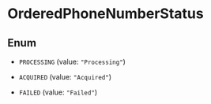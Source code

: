 

# OrderedPhoneNumberStatus

## Enum


* `PROCESSING` (value: `"Processing"`)

* `ACQUIRED` (value: `"Acquired"`)

* `FAILED` (value: `"Failed"`)



